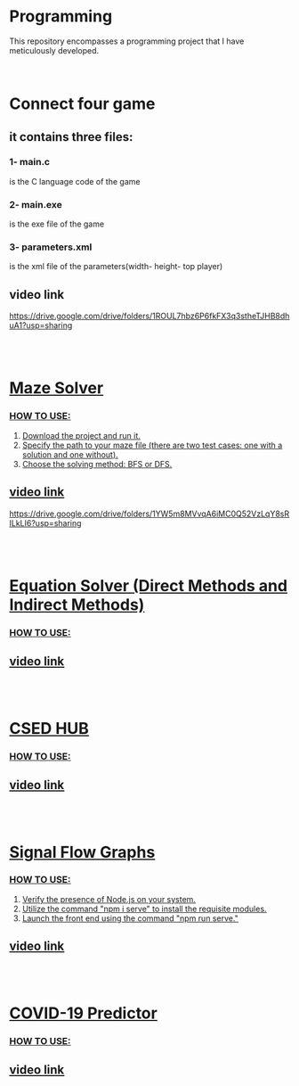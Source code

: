 # Programming
This repository encompasses a programming project that I have meticulously developed.

<br>

# Connect four game
## it contains three files:
### 1- main.c
is the C language code of the game
### 2- main.exe
is the exe file of the game
### 3- parameters.xml
is the xml file of the parameters(width- height- top player)

## video link
<u>https://drive.google.com/drive/folders/1ROUL7hbz6P6fkFX3q3stheTJHB8dhuA1?usp=sharing<u>

<br>
<br>

# Maze Solver
### HOW TO USE:
1. Download the project and run it.
2. Specify the path to your maze file (there are two test cases: one with a solution and one without).
3. Choose the solving method: BFS or DFS.   

## video link
<u>https://drive.google.com/drive/folders/1YW5m8MVvqA6iMC0Q52VzLqY8sRILkLI6?usp=sharing<u>

<br>
<br>

# Equation Solver (Direct Methods and Indirect Methods)
### HOW TO USE:

## video link

<br>
<br>

# CSED HUB 
### HOW TO USE:

## video link

<br>
<br>

# Signal Flow Graphs 
### HOW TO USE:
1. Verify the presence of Node.js on your system.
2. Utilize the command "npm i serve" to install the requisite modules.
3. Launch the front end using the command "npm run serve."

## video link

<br>
<br>

# COVID-19 Predictor 
### HOW TO USE:

## video link
